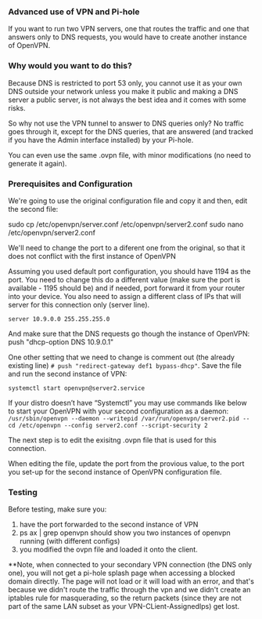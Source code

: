 ### Advanced use of VPN and Pi-hole
If you want to run two VPN servers, one that routes the traffic and one that answers only to DNS requests, you would have to create another instance of OpenVPN.

### Why would you want to do this?
Because DNS is restricted to port 53 only, you cannot use it as your own DNS outside your network unless you make it public and making a DNS server a public server, is not always the best idea and it comes with some risks.

So why not use the VPN tunnel to answer to DNS queries only? No traffic goes through it, except for the DNS queries, that are answered (and tracked if you have the Admin interface installed) by your Pi-hole.

You can even use the same .ovpn file, with minor modifications (no need to generate it again).

### Prerequisites and Configuration
We're going to use the original configuration file and copy it and then, edit the second file:

sudo cp /etc/openvpn/server.conf /etc/openvpn/server2.conf sudo nano /etc/openvpn/server2.conf

We'll need to change the port to a diferent one from the original, so that it does not conflict with the first instance of OpenVPN

Assuming you used default port configuration, you should have 1194 as the port. You need to change this do a different value (make sure the port is available - 1195 should be) and if needed, port forward it from your router into your device. You also need to assign a different class of IPs that will server for this connection only (server line).

`server 10.9.0.0 255.255.255.0` 

And make sure that the DNS requests go though the instance of OpenVPN: push "dhcp-option DNS 10.9.0.1"

One other setting that we need to change is comment out (the already existing line) `# push "redirect-gateway def1 bypass-dhcp"`.
Save the file and run the second instance of VPN:

`systemctl start openvpn@server2.service`

If your distro doesn’t have “Systemctl” you may use commands like below to start your OpenVPN with your second configuration as a daemon: 
`/usr/sbin/openvpn --daemon --writepid /var/run/openvpn/server2.pid --cd /etc/openvpn --config server2.conf --script-security 2`

The next step is to edit the exisitng .ovpn file that is used for this connection.

When editing the file, update the port from the provious value, to the port you set-up for the second instance of OpenVPN configuration file.

### Testing
Before testing, make sure you:

1. have the port forwarded to the second instance of VPN
2. ps ax | grep openvpn should show you two instances of openvpn running (with different configs)
3. you modified the ovpn file and loaded it onto the client.

**Note, when connected to your secondary VPN connection (the DNS only one), you will not get a pi-hole splash page when accessing a blocked domain directly. The page will not load or it will load with an error, and that's because we didn't route the traffic through the vpn and we didn't create an iptables rule for masquerading, so the return packets (since they are not part of the same LAN subset as your VPN-CLient-AssignedIps) get lost.
